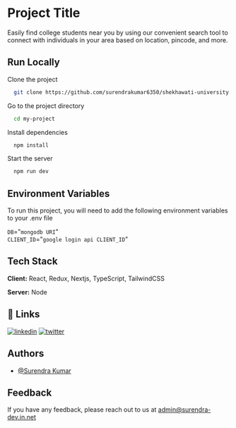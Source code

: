 
# Project Title
Easily find college students near you by using our convenient search tool to connect with individuals in your area based on location, pincode, and more.


## Run Locally

Clone the project

```bash
  git clone https://github.com/surendrakumar6350/shekhawati-university.git
```

Go to the project directory

```bash
  cd my-project
```

Install dependencies

```bash
  npm install
```

Start the server

```bash
  npm run dev
```


## Environment Variables
To run this project, you will need to add the following environment variables to your .env file

`DB`="`mongodb URI`"\
`CLIENT_ID`="`google login api CLIENT_ID`"


## Tech Stack

**Client:** React, Redux, Nextjs, TypeScript, TailwindCSS

**Server:** Node


## 🔗 Links
[![linkedin](https://img.shields.io/badge/linkedin-0A66C2?style=for-the-badge&logo=linkedin&logoColor=white)](https://www.linkedin.com/in/surendra6350/)
[![twitter](https://img.shields.io/badge/twitter-1DA1F2?style=for-the-badge&logo=twitter&logoColor=white)](https://x.com/dev_surendra_)


## Authors
- [@Surendra Kumar](https://github.com/surendrakumar6350)


## Feedback
If you have any feedback, please reach out to us at admin@surendra-dev.in.net


